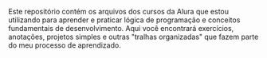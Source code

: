 Este repositório contém os arquivos dos cursos da Alura que estou utilizando para aprender e praticar lógica de programação e conceitos fundamentais de desenvolvimento. Aqui você encontrará exercícios, anotações, projetos simples e outras "tralhas organizadas" que fazem parte do meu processo de aprendizado.